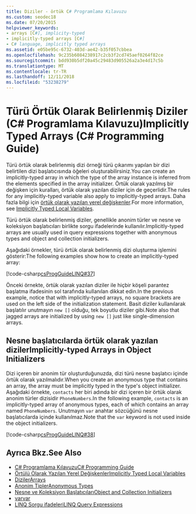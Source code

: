 ```yaml
---
title: Diziler - örtük C# Programlama Kılavuzu
ms.custom: seodec18
ms.date: 07/20/2015
helpviewer_keywords:
- arrays [C#], implicity-typed
- implicitly-typed arrays [C#]
- C# language, implicitly typed arrays
ms.assetid: e05be95c-6732-403d-ae42-b35f057cbbea
ms.openlocfilehash: 9c235b6084238917c2cb3f2cd745aef0264f82ce
ms.sourcegitcommit: bdd930b5df20a45c29483d905526a2a3e4d17c5b
ms.translationtype: MT
ms.contentlocale: tr-TR
ms.lasthandoff: 12/11/2018
ms.locfileid: "53238279"
---
```

# <a name="implicitly-typed-arrays-c-programming-guide"></a><span data-ttu-id="ce8e3-102">Türü Örtük Olarak Belirlenmiş Diziler (C# Programlama Kılavuzu)</span><span class="sxs-lookup"><span data-stu-id="ce8e3-102">Implicitly Typed Arrays (C# Programming Guide)</span></span>

<span data-ttu-id="ce8e3-103">Türü örtük olarak belirlenmiş dizi örneği türü çıkarımı yapılan bir dizi belirtilen dizi başlatıcısında öğeleri oluşturabilirsiniz.</span><span class="sxs-lookup"><span data-stu-id="ce8e3-103">You can create an implicitly-typed array in which the type of the array instance is inferred from the elements specified in the array initializer.</span></span> <span data-ttu-id="ce8e3-104">Örtük olarak yazılmış bir değişken için kuralları, örtük olarak yazılan diziler için de geçerlidir.</span><span class="sxs-lookup"><span data-stu-id="ce8e3-104">The rules for any implicitly-typed variable also apply to implicitly-typed arrays.</span></span> <span data-ttu-id="ce8e3-105">Daha fazla bilgi için [örtük olarak yazılan yerel değişkenler](../../../csharp/programming-guide/classes-and-structs/implicitly-typed-local-variables.md).</span><span class="sxs-lookup"><span data-stu-id="ce8e3-105">For more information, see [Implicitly Typed Local Variables](../../../csharp/programming-guide/classes-and-structs/implicitly-typed-local-variables.md).</span></span>  
  
 <span data-ttu-id="ce8e3-106">Türü örtük olarak belirlenmiş diziler, genellikle anonim türler ve nesne ve koleksiyon başlatıcıları birlikte sorgu ifadelerinde kullanılır.</span><span class="sxs-lookup"><span data-stu-id="ce8e3-106">Implicitly-typed arrays are usually used in query expressions together with anonymous types and object and collection initializers.</span></span>  
  
 <span data-ttu-id="ce8e3-107">Aşağıdaki örnekler, türü örtük olarak belirlenmiş dizi oluşturma işlemini gösterir:</span><span class="sxs-lookup"><span data-stu-id="ce8e3-107">The following examples show how to create an implicitly-typed array:</span></span>  
  
 [!code-csharp[csProgGuideLINQ#37](../../../csharp/programming-guide/arrays/codesnippet/CSharp/implicitly-typed-arrays_1.cs)]  
  
 <span data-ttu-id="ce8e3-108">Önceki örnekte, örtük olarak yazılan diziler ile hiçbir köşeli parantez başlatma ifadesinin sol tarafında kullanılan dikkat edin.</span><span class="sxs-lookup"><span data-stu-id="ce8e3-108">In the previous example, notice that with implicitly-typed arrays, no square brackets are used on the left side of the initialization statement.</span></span> <span data-ttu-id="ce8e3-109">Basit diziler kullanılarak başlatılır unutmayın `new []` olduğu, tek boyutlu diziler gibi.</span><span class="sxs-lookup"><span data-stu-id="ce8e3-109">Note also that jagged arrays are initialized by using `new []` just like single-dimension arrays.</span></span>  
  
## <a name="implicitly-typed-arrays-in-object-initializers"></a><span data-ttu-id="ce8e3-110">Nesne başlatıcılarda örtük olarak yazılan diziler</span><span class="sxs-lookup"><span data-stu-id="ce8e3-110">Implicitly-typed Arrays in Object Initializers</span></span>

 <span data-ttu-id="ce8e3-111">Dizi içeren bir anonim tür oluşturduğunuzda, dizi türü nesne başlatıcı içinde örtük olarak yazılmalıdır.</span><span class="sxs-lookup"><span data-stu-id="ce8e3-111">When you create an anonymous type that contains an array, the array must be implicitly typed in the type's object initializer.</span></span> <span data-ttu-id="ce8e3-112">Aşağıdaki örnekte, `contacts` her biri adında bir dizi içeren bir örtük olarak anonim türler dizisidir `PhoneNumbers`.</span><span class="sxs-lookup"><span data-stu-id="ce8e3-112">In the following example, `contacts` is an implicitly-typed array of anonymous types, each of which contains an array named `PhoneNumbers`.</span></span> <span data-ttu-id="ce8e3-113">Unutmayın `var` anahtar sözcüğünü nesne başlatıcılarda içinde kullanılmaz.</span><span class="sxs-lookup"><span data-stu-id="ce8e3-113">Note that the `var` keyword is not used inside the object initializers.</span></span>  
  
 [!code-csharp[csProgGuideLINQ#38](../../../csharp/programming-guide/arrays/codesnippet/CSharp/implicitly-typed-arrays_2.cs)]  
  
## <a name="see-also"></a><span data-ttu-id="ce8e3-114">Ayrıca Bkz.</span><span class="sxs-lookup"><span data-stu-id="ce8e3-114">See Also</span></span>

- [<span data-ttu-id="ce8e3-115">C# Programlama Kılavuzu</span><span class="sxs-lookup"><span data-stu-id="ce8e3-115">C# Programming Guide</span></span>](../../../csharp/programming-guide/index.md)  
- [<span data-ttu-id="ce8e3-116">Örtülü Olarak Yazılan Yerel Değişkenler</span><span class="sxs-lookup"><span data-stu-id="ce8e3-116">Implicitly Typed Local Variables</span></span>](../../../csharp/programming-guide/classes-and-structs/implicitly-typed-local-variables.md)  
- [<span data-ttu-id="ce8e3-117">Diziler</span><span class="sxs-lookup"><span data-stu-id="ce8e3-117">Arrays</span></span>](../../../csharp/programming-guide/arrays/index.md)  
- [<span data-ttu-id="ce8e3-118">Anonim Tipler</span><span class="sxs-lookup"><span data-stu-id="ce8e3-118">Anonymous Types</span></span>](../../../csharp/programming-guide/classes-and-structs/anonymous-types.md)  
- [<span data-ttu-id="ce8e3-119">Nesne ve Koleksiyon Başlatıcıları</span><span class="sxs-lookup"><span data-stu-id="ce8e3-119">Object and Collection Initializers</span></span>](../../../csharp/programming-guide/classes-and-structs/object-and-collection-initializers.md)  
- [<span data-ttu-id="ce8e3-120">var</span><span class="sxs-lookup"><span data-stu-id="ce8e3-120">var</span></span>](../../../csharp/language-reference/keywords/var.md)  
- [<span data-ttu-id="ce8e3-121">LINQ Sorgu ifadeleri</span><span class="sxs-lookup"><span data-stu-id="ce8e3-121">LINQ Query Expressions</span></span>](../../../csharp/programming-guide/linq-query-expressions/index.md)
